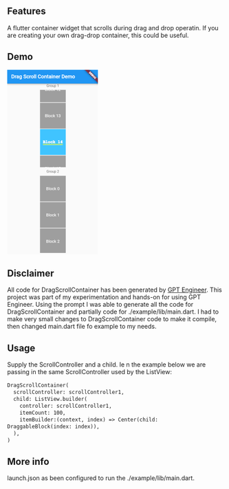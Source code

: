 ## Features

A flutter container widget that scrolls during drag and drop operatin. If you are creating your own drag-drop container, this could be useful.

## Demo

![Demo](drag_scroll_container_demo.gif)

## Disclaimer 
All code for DragScrollContainer has been generated by [GPT Engineer](https://github.com/AntonOsika/gpt-engineer). This project was part of my experimentation and hands-on for using GPT Engineer. Using the prompt I was able to generate all the code for DragScrollContainer and partially code for ./example/lib/main.dart. I had to make very small changes to DragScrollContainer code to make it compile, then changed main.dart file fo example to my needs.


## Usage

Supply the ScrollController and a child. Ie n the example below we are passing in the same ScrollController used by the ListView:
```
DragScrollContainer(
  scrollController: scrollController1,
  child: ListView.builder(
    controller: scrollController1,
    itemCount: 100,
    itemBuilder:(context, index) => Center(child: DraggableBlock(index: index)),
  ),
)
```

## More info
launch.json as been configured to run the ./example/lib/main.dart.

